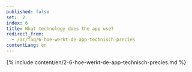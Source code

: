 ```yaml
---
published: false
set:  2
index: 6
title: What technology does the app use?
redirect_from: 
  - /ar/faq/6-hoe-werkt-de-app-technisch-precies
contentLang: en
---
```

{% include content/en/2-6-hoe-werkt-de-app-technisch-precies.md %}
